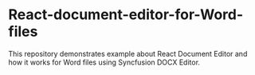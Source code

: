 # React-document-editor-for-Word-files
This repository demonstrates example about React Document Editor and how it works for Word files using Syncfusion DOCX Editor.
